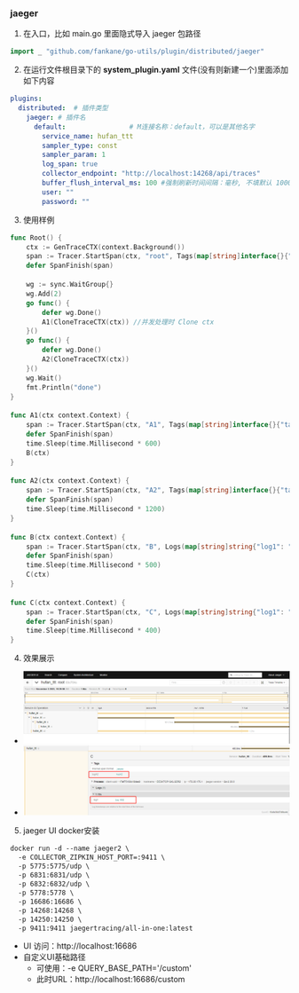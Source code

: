 ### jaeger
1. 在入口，比如 main.go 里面隐式导入 jaeger 包路径
```go 
import _ "github.com/fankane/go-utils/plugin/distributed/jaeger"
```

2. 在运行文件根目录下的 **system_plugin.yaml** 文件(没有则新建一个)里面添加如下内容
```yaml
plugins:
  distributed:  # 插件类型
    jaeger: # 插件名
      default:                # M连接名称：default，可以是其他名字
        service_name: hufan_ttt
        sampler_type: const
        sampler_param: 1
        log_span: true
        collector_endpoint: "http://localhost:14268/api/traces"
        buffer_flush_interval_ms: 100 #强制刷新时间间隔：毫秒, 不填默认 1000
        user: ""
        password: ""
```

3. 使用样例
```go
func Root() {
	ctx := GenTraceCTX(context.Background())
	span := Tracer.StartSpan(ctx, "root", Tags(map[string]interface{}{"tag1": "test1"}))
	defer SpanFinish(span)

	wg := sync.WaitGroup{}
	wg.Add(2)
	go func() {
		defer wg.Done()
		A1(CloneTraceCTX(ctx)) //并发处理时 Clone ctx
	}()
	go func() {
		defer wg.Done()
		A2(CloneTraceCTX(ctx))
	}()
	wg.Wait()
	fmt.Println("done")
}

func A1(ctx context.Context) {
	span := Tracer.StartSpan(ctx, "A1", Tags(map[string]interface{}{"tagA1": "testA1"}))
	defer SpanFinish(span)
	time.Sleep(time.Millisecond * 600)
	B(ctx)
}

func A2(ctx context.Context) {
	span := Tracer.StartSpan(ctx, "A2", Tags(map[string]interface{}{"tagA2": "test2"}))
	defer SpanFinish(span)
	time.Sleep(time.Millisecond * 1200)
}

func B(ctx context.Context) {
	span := Tracer.StartSpan(ctx, "B", Logs(map[string]string{"log1": "log 001"}))
	defer SpanFinish(span)
	time.Sleep(time.Millisecond * 500)
	C(ctx)
}

func C(ctx context.Context) {
	span := Tracer.StartSpan(ctx, "C", Logs(map[string]string{"log1": "log 002"}), Tags(map[string]interface{}{"tagA2": "test2"}))
	defer SpanFinish(span)
	time.Sleep(time.Millisecond * 400)
}
```
4. 效果展示
- ![avatar](../../image/jaeger1.png)
- ![avatar](../../image/jaeger_tag_log.png)
5. jaeger UI docker安装
```shell
docker run -d --name jaeger2 \
  -e COLLECTOR_ZIPKIN_HOST_PORT=:9411 \
  -p 5775:5775/udp \
  -p 6831:6831/udp \
  -p 6832:6832/udp \
  -p 5778:5778 \
  -p 16686:16686 \
  -p 14268:14268 \
  -p 14250:14250 \
  -p 9411:9411 jaegertracing/all-in-one:latest
```
- UI 访问：http://localhost:16686
- 自定义UI基础路径 
  - 可使用：-e QUERY_BASE_PATH='/custom' 
  - 此时URL：http://localhost:16686/custom

